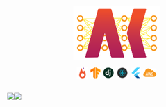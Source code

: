   <p align="center">

  </p>
  <p align="center">
  <a href="https://akhil.ai/">
 <img width="200px" src="https://raw.githubusercontent.com/Akhilez/Akhilez/master/AK_Logo.png" align="center" alt="GitHub Readme Stats" />
 </a>
 <div align="center">  
<img  align="center" height="26px" src="https://raw.githubusercontent.com/Akhilez/Akhilez/master/icons/pytorch.png" />  
<img align="center" height="26px" src="https://raw.githubusercontent.com/Akhilez/Akhilez/master/icons/tensorflow.png" />  
<img align="center" height="26px" src="https://raw.githubusercontent.com/Akhilez/Akhilez/master/icons/django.jpg" />  
<img align="center" height="30px" src="https://raw.githubusercontent.com/Akhilez/Akhilez/master/icons/react.webp" />  
<img align="center" height="24px" src="https://raw.githubusercontent.com/Akhilez/Akhilez/master/icons/flutter.png" />  
<img align="center" height="20px" src="https://raw.githubusercontent.com/Akhilez/Akhilez/master/icons/AWS.png" />  
</div>  
</p>

<br/>

<a href="https://akhil.ai/">
  <img align="left" height="140px" src="https://github-readme-stats.vercel.app/api?username=Akhilez&count_private=true&show_icons=true&cache_seconds=86400&hide_title=true" />
</a>
<a href="https://akhil.ai/">
  <img align="left" height="140px" src="https://github-readme-stats.vercel.app/api/top-langs/?username=Akhilez&layout=compact" />
</a>
